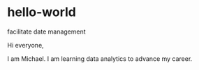 # hello-world
facilitate date management


Hi everyone,

I am Michael. I am learning data analytics to advance my career. 
